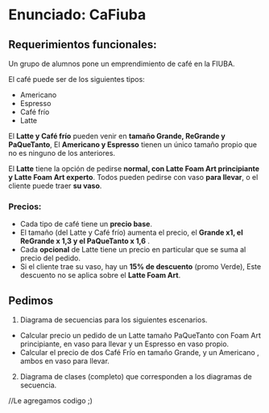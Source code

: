 # Enunciado: CaFiuba

## Requerimientos funcionales:
Un grupo de alumnos pone un emprendimiento de café en la FIUBA.

El café puede ser de los siguientes tipos:
- Americano
- Espresso
- Café frío
- Latte

El **Latte y Café frío** pueden venir en **tamaño Grande, ReGrande y PaQueTanto**, El **Americano y Espresso** tienen
un único tamaño propio que no es ninguno de los anteriores.

El **Latte** tiene la opción de pedirse **normal, con Latte Foam Art principiante y Latte Foam Art experto**.
Todos pueden pedirse con vaso **para llevar**, o el cliente puede traer **su vaso**.

### Precios:
- Cada tipo de café tiene un **precio base**.
- El tamaño (del Latte y Café frío) aumenta el precio, el **Grande x1, el ReGrande x 1,3 y el PaQueTanto x 1,6** .
- Cada **opcional** de Latte tiene un precio en particular que se suma al precio del pedido.
- Si el cliente trae su vaso, hay un **15% de descuento** (promo Verde), Este descuento no se aplica sobre el **Latte Foam Art**.

## Pedimos
1. Diagrama de secuencias para los siguientes escenarios.
- Calcular precio un pedido de un Latte tamaño PaQueTanto con Foam Art principiante, en vaso para llevar y un Espresso en vaso propio.
- Calcular el precio de dos Café Frío en tamaño Grande, y un Americano , ambos en vaso para llevar.
2. Diagrama de clases (completo) que corresponden a los diagramas de secuencia.

//Le agregamos codigo ;)